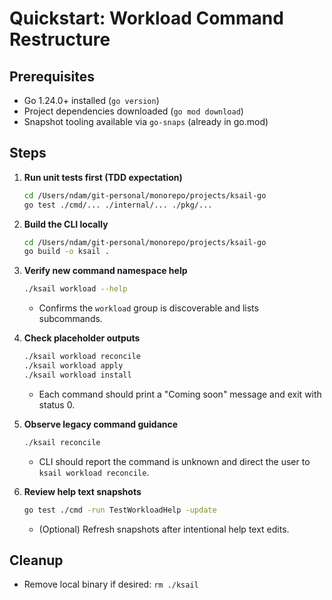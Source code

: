 # Quickstart: Workload Command Restructure

## Prerequisites

- Go 1.24.0+ installed (`go version`)
- Project dependencies downloaded (`go mod download`)
- Snapshot tooling available via `go-snaps` (already in go.mod)

## Steps

1. **Run unit tests first (TDD expectation)**

   ```bash
   cd /Users/ndam/git-personal/monorepo/projects/ksail-go
   go test ./cmd/... ./internal/... ./pkg/...
   ```

2. **Build the CLI locally**

   ```bash
   cd /Users/ndam/git-personal/monorepo/projects/ksail-go
   go build -o ksail .
   ```

3. **Verify new command namespace help**

   ```bash
   ./ksail workload --help
   ```

   - Confirms the `workload` group is discoverable and lists subcommands.
4. **Check placeholder outputs**

   ```bash
   ./ksail workload reconcile
   ./ksail workload apply
   ./ksail workload install
   ```

   - Each command should print a "Coming soon" message and exit with status 0.
5. **Observe legacy command guidance**

   ```bash
   ./ksail reconcile
   ```

   - CLI should report the command is unknown and direct the user to `ksail workload reconcile`.
6. **Review help text snapshots**

   ```bash
   go test ./cmd -run TestWorkloadHelp -update
   ```

   - (Optional) Refresh snapshots after intentional help text edits.

## Cleanup

- Remove local binary if desired: `rm ./ksail`
